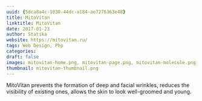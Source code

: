 ```yaml
--- 
uuid: {5dca8a4c-1030-44dc-a184-ae7276363e48} 
title: MitoVitan 
linktitle: MitoVitan 
date: 2017-01-23 
author: Statika 
website: https://mitovitan.ru/ 
tags: Web Design, Php
categories:   
draft: false 
images: mitovitan-home.png, mitovitan-page.png, mitovitan-molecule.png  
thumbnail: mitovitan-thumbnail.png 
--- 
```


MitoVitan prevents the formation of deep and facial wrinkles, reduces the visibility 
of existing ones, allows the skin to look well-groomed and young.